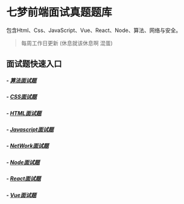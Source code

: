 # 七梦前端面试真题题库
包含Html、Css、JavaScript、Vue、React、Node、算法、网络与安全。

> 每周工作日更新 (休息就该休息啊 混蛋)

## 面试题快速入口
##### - [算法面试题](https://github.com/QMcoder/QM-FE-Interview/tree/main/Algorithm)
##### - [CSS面试题](https://github.com/QMcoder/QM-FE-Interview/tree/main/CSS)
##### - [HTML面试题](https://github.com/QMcoder/QM-FE-Interview/tree/main/HTML)
##### - [Javascript面试题](https://github.com/QMcoder/QM-FE-Interview/tree/main/Javascript)
##### - [NetWork面试题](https://github.com/QMcoder/QM-FE-Interview/tree/main/NetWork)
##### - [Node面试题](https://github.com/QMcoder/QM-FE-Interview/tree/main/Node)
##### - [React面试题](https://github.com/QMcoder/QM-FE-Interview/tree/main/React)
##### - [Vue面试题](https://github.com/QMcoder/QM-FE-Interview/tree/main/Vue)